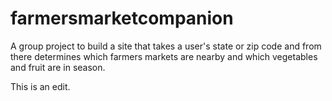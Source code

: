 farmersmarketcompanion
======================
A group project to build a site that takes a user's state or zip code
and from there determines which farmers markets are nearby and
which vegetables and fruit are in season.

This is an edit.
